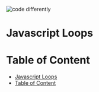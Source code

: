 ![code differently](https://user-images.githubusercontent.com/54545904/91590200-f82ec600-e928-11ea-9433-eea450388abf.png)

# Javascript Loops

# Table of Content
- [Javascript Loops](#javascript-loops)
- [Table of Content](#table-of-content)

